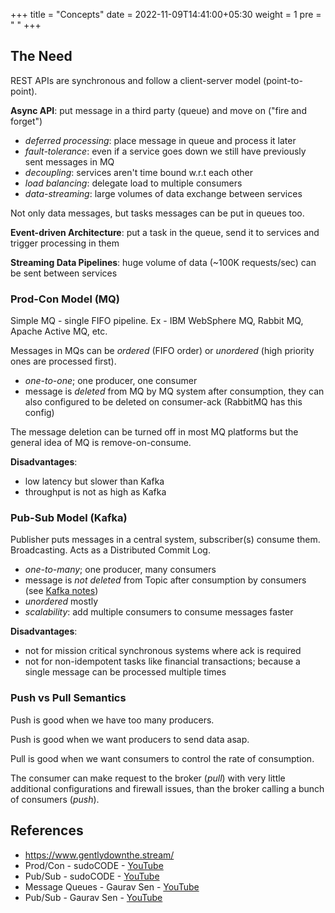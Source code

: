 +++
title = "Concepts"
date =  2022-11-09T14:41:00+05:30
weight = 1
pre = "<i class='fas fa-pen' style='color: white'></i> "
+++

## The Need
REST APIs are synchronous and follow a client-server model (point-to-point).

**Async API**: put message in a third party (queue) and move on ("fire and forget")

- _deferred processing_: place message in queue and process it later
- _fault-tolerance_: even if a service goes down we still have previously sent messages in MQ
- _decoupling_: services aren't time bound w.r.t each other
- _load balancing_: delegate load to multiple consumers
- _data-streaming_: large volumes of data exchange between services

Not only data messages, but tasks messages can be put in queues too.

**Event-driven Architecture**: put a task in the queue, send it to services and trigger processing in them 

**Streaming Data Pipelines**: huge volume of data (\~100K requests/sec) can be sent between services

### Prod-Con Model (MQ)
Simple MQ - single FIFO pipeline. Ex - IBM WebSphere MQ, Rabbit MQ, Apache Active MQ, etc.

Messages in MQs can be _ordered_ (FIFO order) or _unordered_ (high priority ones are processed first).

- _one-to-one_; one producer, one consumer
- message is _deleted_ from MQ by MQ system after consumption, they can also configured to be deleted on consumer-ack (RabbitMQ has this config)

The message deletion can be turned off in most MQ platforms but the general idea of MQ is remove-on-consume.

**Disadvantages**:
- low latency but slower than Kafka
- throughput is not as high as Kafka

### Pub-Sub Model (Kafka)
Publisher puts messages in a central system, subscriber(s) consume them. Broadcasting. Acts as a Distributed Commit Log.

- _one-to-many_; one producer, many consumers
- message is _not deleted_ from Topic after consumption by consumers (see [Kafka notes](/data/broker/kafka/))
- _unordered_ mostly
- _scalability_: add multiple consumers to consume messages faster 

**Disadvantages**:
- not for mission critical synchronous systems where ack is required
- not for non-idempotent tasks like financial transactions; because a single message can be processed multiple times

### Push vs Pull Semantics
Push is good when we have too many producers.

Push is good when we want producers to send data asap.

Pull is good when we want consumers to control the rate of consumption.

The consumer can make request to the broker (_pull_) with very little additional configurations and firewall issues, than the broker calling a bunch of consumers (_push_).

## References
- https://www.gentlydownthe.stream/
- Prod/Con - sudoCODE - [YouTube](https://youtu.be/J6CBdSCB_fY)
- Pub/Sub - sudoCODE - [YouTube](https://youtu.be/EgJ7xts82Mg)
- Message Queues - Gaurav Sen - [YouTube](https://youtu.be/oUJbuFMyBDk)
- Pub/Sub - Gaurav Sen - [YouTube](https://youtu.be/FMhbR_kQeHw)